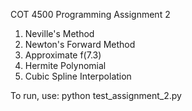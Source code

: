COT 4500 Programming Assignment 2

1. Neville's Method
2. Newton's Forward Method
3. Approximate f(7.3)
4. Hermite Polynomial
5. Cubic Spline Interpolation

To run, use: python test_assignment_2.py
